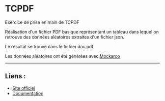 # TCPDF
Exercice de prise en main de TCPDF

Réalisation d'un fichier PDF basique représentant un tableau dans lequel on retrouve des données aléatoires extraites d'un fichier json.

Le résultat se trouve dans le fichier doc.pdf

Les données aléatoires ont été générées avec <a href="https://www.mockaroo.com/">Mockaroo</a>
<hr>

## Liens : 
<ul>
    <li><a href="https://tcpdf.org/" target="_blank">Site officiel</a></li>
    <li><a href="https://tcpdf.org/docs" target="_blank">Documentation</a></li>
</ul>